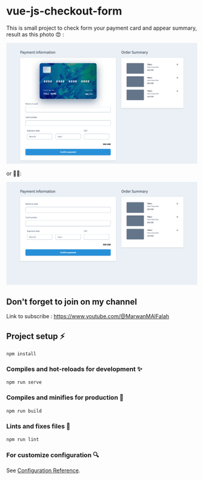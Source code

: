 # vue-js-checkout-form
This is small project to check form your payment card and appear summary, result as this photo 😍 :

![alt text](./public/images/1.png)

or 👌🏼:

![alt text](./public/images/2.png)


## Don't forget to join on my channel
Link to subscribe : https://www.youtube.com/@MarwanMAlFalah


## Project setup ⚡️

```
npm install
```

### Compiles and hot-reloads for development ✨

```
npm run serve
```

### Compiles and minifies for production 🚀

```
npm run build
```

### Lints and fixes files 📝

```
npm run lint
```

### For customize configuration 🔍

See [Configuration Reference](https://cli.vuejs.org/config/).
